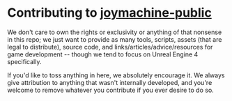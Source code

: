 # Contributing to [joymachine-public](https://github.com/joymachinegames/joymachine-public)

We don't care to own the rights or exclusivity or anything of that nonsense in this repo; we just want to provide as many tools, scripts, assets (that are legal to distribute), source code, and links/articles/advice/resources for game development -- though we tend to focus on Unreal Engine 4 specifically.

If you'd like to toss anything in here, we absolutely encourage it. We always give attribution to anything that wasn't internally developed, and you're welcome to remove whatever you contribute if you ever desire to do so.
